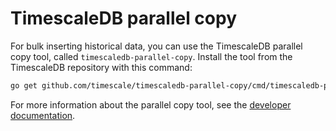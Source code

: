 # TimescaleDB parallel copy
For bulk inserting historical data, you can use the TimescaleDB parallel copy
tool, called `timescaledb-parallel-copy`. Install the tool from the TimescaleDB
repository with this command:

```bash
go get github.com/timescale/timescaledb-parallel-copy/cmd/timescaledb-parallel-copy
```

For more information about the parallel copy tool, see the
[developer documentation][gh-parallel-copy].

[gh-parallel-copy]: https://github.com/timescale/timescaledb-parallel-copy
